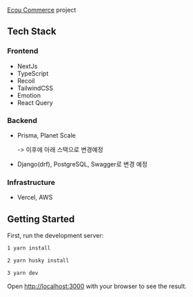 [Ecou Commerce](https://github.com/kimja7045/ecou-commerce) project

## Tech Stack

### Frontend

- NextJs
- TypeScript
- Recoil
- TailwindCSS
- Emotion
- React Query

### Backend

- Prisma, Planet Scale

  -> 이후에 아래 스택으로 변경예정

- Django(drf), PostgreSQL, Swagger로 변경 예정

### Infrastructure

- Vercel, AWS

## Getting Started

First, run the development server:

```bash
1 yarn install

2 yarn husky install

3 yarn dev
```

Open [http://localhost:3000](http://localhost:3000) with your browser to see the result.
